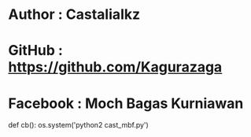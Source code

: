 # Author : CastaliaIkz
# GitHub : https://github.com/Kagurazaga
# Facebook : Moch Bagas Kurniawan

def cb():
    os.system('python2 cast_mbf.py')
